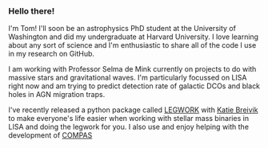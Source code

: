 ### Hello there!

I'm Tom! I'll soon be an astrophysics PhD student at the University of Washington and did my undergraduate at Harvard University. I love learning about any sort of science and I'm enthusiastic to share all of the code I use in my research on GitHub.

I am working with Professor Selma de Mink currently on projects to do with massive stars and gravitational waves. I'm particularly focussed on LISA right now and am trying to predict detection rate of galactic DCOs and black holes in AGN migration traps.

I've recently released a python package called [LEGWORK](https://www.github.com/KatieBreivik/LEGWORK) with [Katie Breivik](https://www.github.com/KatieBreivik) to make everyone's life easier when working with stellar mass binaries in LISA and doing the legwork for you. I also use and enjoy helping with the development of [COMPAS](https://www.github.com/TeamCOMPAS/COMPAS)

<!--
**TomWagg/tomwagg** is a ✨ _special_ ✨ repository because its `README.md` (this file) appears on your GitHub profile.

Here are some ideas to get you started:

- 🔭 I’m currently working on ...
- 🌱 I’m currently learning ...
- 👯 I’m looking to collaborate on ...
- 🤔 I’m looking for help with ...
- 💬 Ask me about ...
- 📫 How to reach me: ...
- 😄 Pronouns: ...
- ⚡ Fun fact: ...
-->
